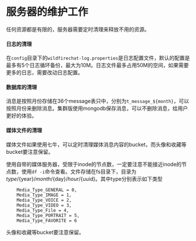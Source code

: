# 服务器的维护工作
任何资源都是有限的，服务器需要定时清理来释放不用的资源。
#### 日志的清理
在```config```目录下的```wildfirechat-log.properties```是日志配置文件，默认的配置是最多有5个日志循环备份，最大为10M。日志文件最多占用50M的空间，如果需要更多的日志，需要改动日志配置。

#### 数据库的清理
消息是按照月份存储在36个message表只中，分别为```t_message_${month}```，可以按照月份来删除消息。集群版使用mongodb保存消息，可以不删除消息，给用户更好的体验。

#### 媒体文件的清理
媒体文件如果使用七牛，可以定时清理媒体消息内容的bucket，而头像和收藏等bucket要注意保留。

使用自带的媒体服务器，受限于inode的节点数，一定要注意不能接近inode的节点数，使用```df -i```命令查看。文件存储在fs目录下，目录为${type}/${year}/${month}/${day}/${hour}/${uuid}。其中type分别表示如下类型
```
    Media_Type_GENERAL = 0,
    Media_Type_IMAGE = 1,
    Media_Type_VOICE = 2,
    Media_Type_VIDEO = 3,
    Media_Type_File = 4,
    Media_Type_PORTRAIT = 5,
    Media_Type_FAVORITE = 6
```
头像和收藏等bucket要注意保留。
